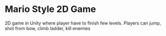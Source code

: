 # Mario Style 2D Game

2D game in Unity where player have to finish few levels.
Players can jump, shot from bow, climb ladder, kill enemies
